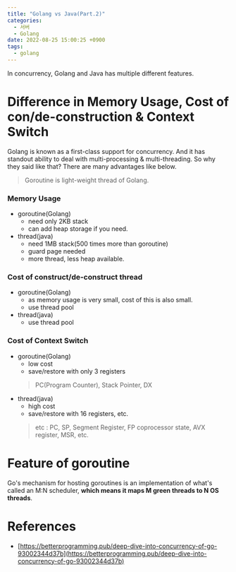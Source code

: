```yaml
---
title: "Golang vs Java(Part.2)"
categories:
  - 서버
  - Golang
date: 2022-08-25 15:00:25 +0900
tags:
  - golang
---
```

   

In concurrency, Golang and Java has multiple different features.

# Difference in Memory Usage, Cost of con/de-construction & Context Switch

Golang is known as a first-class support for concurrency. And it has standout ability to deal with multi-processing & multi-threading. So why they said like that? There are many advantages like below.
> Goroutine is light-weight thread of Golang.

### Memory Usage
* goroutine(Golang)
  * need only 2KB stack
  * can add heap storage if you need.
* thread(java)
  * need 1MB stack(500 times more than goroutine)
  * guard page needed
  * more thread, less heap available.

### Cost of construct/de-construct thread

* goroutine(Golang)
  * as memory usage is very small, cost of this is also small.
  * use thread pool
* thread(java)
  * use thread pool

### Cost of Context Switch

* goroutine(Golang)
  * low cost
  * save/restore with only 3 registers
  > PC(Program Counter), Stack Pointer, DX
* thread(java)
  * high cost
  * save/restore with 16 registers, etc.
  > etc : PC, SP, Segment Register, FP coprocessor state, AVX register, MSR, etc.

# Feature of goroutine

Go's mechanism for hosting goroutines is an implementation of what's called an M:N scheduler, **which means it maps M green threads to N OS threads**.

# References
* [https://betterprogramming.pub/deep-dive-into-concurrency-of-go-93002344d37b](https://betterprogramming.pub/deep-dive-into-concurrency-of-go-93002344d37b)
